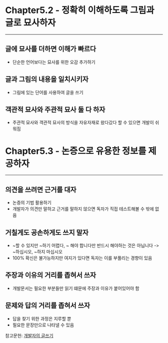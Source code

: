 # Chapter5.2 - 정확히 이해하도록 그림과 글로 묘사하자
---

## 글에 묘사를 더하면 이해가 빠르다
- 단순한 언어보다는 묘사를 위한 오감 추가하기

## 글과 그림의 내용을 일치시키자
- 그림에 있는 단어를 사용하여 글을 쓰기

## 객관적 묘사와 주관적 묘사 둘 다 하자
- 주관적 묘사와 객관적 묘사의 방식을 자유자재로 왔다갔다 할 수 있으면 개발이 쉬워짐


# Chapter5.3 - 논증으로 유용한 정보를 제공하자
---

## 의견을 쓰려면 근거를 대자
- 논증의 기법 활용하기
- 개발자가 의견만 말하고 근거를 말하지 않으면 독자가 직접 테스트해볼 수 밖에 없음

## 거칠게도 공손하게도 쓰지 말자
- ~할 수 있지만 ~하기 어렵다, ~ 해야 합니다만 반드시 해야하는 것은 아닙니다 -> ~하십시오, ~하지 마십시오
- 100% 확신은 불가능하지만 여지가 있다면 독자는 이를 부풀리는 경향이 있음

## 주장과 이유의 거리를 좁혀서 쓰자
- 개발문서는 필요한 부분들만 읽기 떄문에 주장과 이유가 붙어있어야 함

## 문제와 답의 거리를 좁혀서 쓰자
- 답을 찾기 위한 과정은 지루할 뿐
- 필요한 문장만으로 나타낼 수 있음

참고문헌: [개발자의 글쓰기](http://www.kyobobook.co.kr/product/detailViewKor.laf?ejkGb=KOR&mallGb=KOR&barcode=9791158391744&orderClick=LAG&Kc=#N)